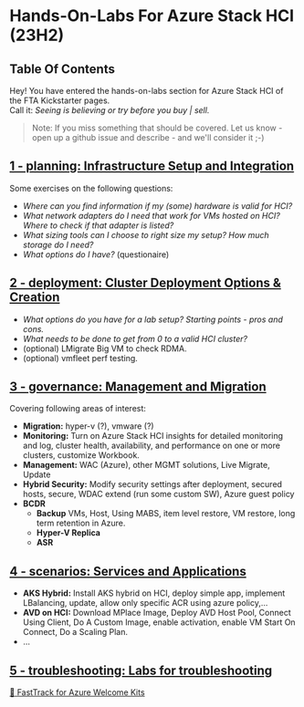# Hands-On-Labs For Azure Stack HCI (23H2)  

## Table Of Contents 
Hey! You have entered the hands-on-labs section for Azure Stack HCI of the FTA Kickstarter pages.  
Call it: *Seeing is believing or try before you buy | sell.*  
>Note: If you miss something that should be covered. Let us know - open up a github issue and describe - and we'll consider it ;-)

## [1 - planning: Infrastructure Setup and Integration](./1%20-%20planning/readme.md)
Some exercises on the following questions:
- *Where can you find information if my (some) hardware is valid for HCI?*
- *What network adapters do I need that work for VMs hosted on HCI? Where to check if that adapter is listed?*
- *What sizing tools can I choose to right size my setup? How much storage do I need?* 
- *What options do I have?* (questionaire)

## [2 - deployment: Cluster Deployment Options & Creation](./2%20-%20deployment/readme.md)  
- *What options do you have for a lab setup? Starting points - pros and cons.*
- *What needs to be done to get from 0 to a valid HCI cluster?*
- (optional) LMigrate Big VM to check RDMA.
- (optional) vmfleet perf testing.

## [3 - governance:  Management and Migration](./3%20-%20governance/readme.md)
Covering following areas of interest:
- **Migration:** hyper-v (?), vmware (?)
- **Monitoring:**  Turn on Azure Stack HCI insights for detailed monitoring and log, cluster health, availability, and performance on one or more clusters, customize Workbook.
- **Management:** WAC (Azure), other MGMT solutions, Live Migrate, Update
- **Hybrid Security:** Modify security settings after deployment, secured hosts, secure, WDAC extend (run some custom SW), Azure guest policy
- **BCDR**
  - **Backup** VMs, Host, Using MABS, item level restore, VM restore, long term retention in Azure.
  - **Hyper-V Replica**
  - **ASR**

## [4 - scenarios: Services and Applications](./4%20-%20scenarios/readme.md)  
- **AKS Hybrid:** Install AKS hybrid on HCI, deploy simple app, implement LBalancing, update, allow only specific ACR using azure policy,...
- **AVD on HCI:** Download MPlace Image, Deploy AVD Host Pool, Connect Using Client, Do A Custom Image, enable activation, enable VM Start On Connect, Do a Scaling Plan.
- ...  

## [5 - troubleshooting: Labs for troubleshooting](./5%20-%20troubleshooting/readme.md)  
    
[🔼 FastTrack for Azure Welcome Kits](../README.md) 